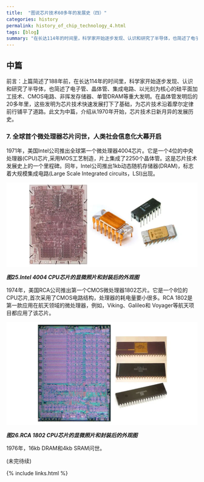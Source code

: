 ```yaml
---
title:  "图说芯片技术60多年的发展史（四）"
categories: history
permalink: history_of_chip_technology_4.html
tags: [blog]
summary: "在长达114年的时间里，科学家开始逐步发现、认识和研究了半导体，也简述了电子管、晶体管、集成电路、以光刻为核心的硅平面加工技术、CMOS电路、非挥发存储器、单管DRAM等重大发明。在晶体管发明后的20多年里，这些发明为芯片技术快速发展打下了基础，为芯片技术沿着摩尔定律前行铺平了道路。此文为中篇，介绍从1970年开始，芯片技术日新月异的发展历史。本站将以连载的形式陆续刊登本文，第四期介绍全球首个微处理器芯片问世，人类社会信息化大幕从此开启。"
---
```


## 中篇

前言：上篇简述了188年前，在长达114年的时间里，科学家开始逐步发现、认识和研究了半导体，也简述了电子管、晶体管、集成电路、以光刻为核心的硅平面加工技术、CMOS电路、非挥发存储器、单管DRAM等重大发明。在晶体管发明后的20多年里，这些发明为芯片技术快速发展打下了基础，为芯片技术沿着摩尔定律前行铺平了道路。此文为中篇，介绍从1970年开始，芯片技术日新月异的发展历史。

### 7. 全球首个微处理器芯片问世，人类社会信息化大幕开启

1971年，美国Intel公司推出全球第一个微处理器4004芯片。它是一个4位的中央处理器(CPU)芯片,采用MOS工艺制造，片上集成了2250个晶体管。这是芯片技术发展史上的一个里程碑。同年，Intel公司推出1kb动态随机存储器(DRAM)，标志着大规模集成电路(Large Scale Integrated circuits，LSI)出现。

![](/images/blogs/history_of_chip_technology_fig25.jpg)

***图25.Intel 4004 CPU芯片的显微照片和封装后的外观图***

1974年，美国RCA公司推出第一个CMOS微处理器1802芯片。它是一个8位的CPU芯片,首次采用了CMOS电路结构，处理器的耗电量要小很多。RCA 1802是第一款应用在航天领域的微处理器，例如，Viking、Galileo和 Voyager等航天项目都应用了该芯片。

![](/images/blogs/history_of_chip_technology_fig26.jpg)

***图26.RCA 1802 CPU芯片的显微照片和封装后的外观图***

1976年，16kb DRAM和4kb SRAM问世。

(未完待续)

{% include links.html %}
